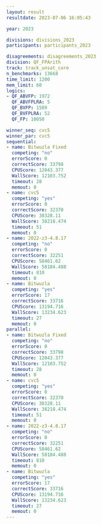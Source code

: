 ```yaml
---
layout: result
resultdate: 2023-07-06 16:05:43

year: 2023

divisions: divisions_2023
participants: participants_2023

disagreements: disagreements_2023
division: QF_FPArith
track: track_unsat_core
n_benchmarks: 13668
time_limit: 1200
mem_limit: 60
logics:
- QF_ABVFP: 1972
  QF_ABVFPLRA: 5
  QF_BVFP: 1589
  QF_BVFPLRA: 52
  QF_FP: 10050

winner_seq: cvc5
winner_par: cvc5
sequential:
- name: Bitwuzla Fixed
  competing: "no"
  errorScore: 0
  correctScore: 33798
  CPUScore: 12043.377
  WallScore: 12103.752
  timeout: 28
  memout: 0
- name: cvc5
  competing: "yes"
  errorScore: 0
  correctScore: 32370
  CPUScore: 38328.11
  WallScore: 38218.474
  timeout: 51
  memout: 0
- name: 2022-z3-4.8.17
  competing: "no"
  errorScore: 0
  correctScore: 32251
  CPUScore: 58461.62
  WallScore: 58184.488
  timeout: 810
  memout: 0
- name: Bitwuzla
  competing: "yes"
  errorScore: 17
  correctScore: 33716
  CPUScore: 13194.716
  WallScore: 13234.623
  timeout: 27
  memout: 0
parallel:
- name: Bitwuzla Fixed
  competing: "no"
  errorScore: 0
  correctScore: 33798
  CPUScore: 12043.377
  WallScore: 12103.752
  timeout: 28
  memout: 0
- name: cvc5
  competing: "yes"
  errorScore: 0
  correctScore: 32370
  CPUScore: 38328.11
  WallScore: 38218.474
  timeout: 51
  memout: 0
- name: 2022-z3-4.8.17
  competing: "no"
  errorScore: 0
  correctScore: 32251
  CPUScore: 58461.62
  WallScore: 58184.488
  timeout: 810
  memout: 0
- name: Bitwuzla
  competing: "yes"
  errorScore: 17
  correctScore: 33716
  CPUScore: 13194.716
  WallScore: 13234.623
  timeout: 27
  memout: 0
---
```

